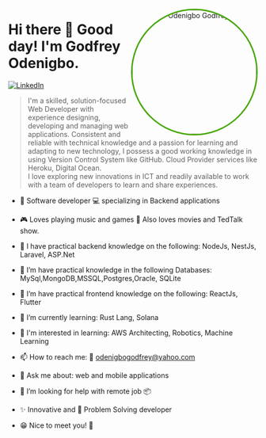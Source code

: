 <p align="center">
<img src="https://avatars.githubusercontent.com/u/50171324?v=4" width="250" height="250" alt="Odenigbo Godfrey" align="right" style="margin: auto; border-radius: 50%; border: #49a80a 3px solid;" />
</p>

# Hi there 👋 Good day! I'm Godfrey Odenigbo.

<p align="left">
<a href="https://www.linkedin.com/in/godfrey-odenigbo/">
<img src="https://img.shields.io/badge/-LinkedIn-%233781da" alt="LinkedIn"/></a> 
</p>

> I'm a skilled, solution-focused Web Developer with experience designing, developing and managing web applications.
> Consistent and reliable with technical knowledge and a passion for learning and adapting to new technology, I possess a
> good working knowledge in using Version Control System like GitHub.
> Cloud Provider services like Heroku, Digital Ocean.  
> I love exploring new innovations in ICT and readily available to work with a team of developers to learn and share experiences.  

* 📱 Software developer :computer: specializing in Backend applications
* 🎮 Loves playing music and games  🎤 Also loves movies and TedTalk show.
* 👀 I have practical backend knowledge on the following: NodeJs, NestJs, Laravel, ASP.Net
* 👀 I’m have practical knowledge in the following Databases: MySql,MongoDB,MSSQL,Postgres,Oracle, SQLite
* 👀 I’m have practical frontend knowledge on the following:  ReactJs, Flutter
* 🌱 I’m currently learning: Rust Lang, Solana
* 🌱 I'm interested in learning: AWS Architecting, Robotics, Machine Learning
* 📫 How to reach me: :email: odenigbogodfrey@yahoo.com
* 💬 Ask me about: web and mobile applications
* 🤔 I’m looking for help with remote job :package:
* :sparkles: Innovative and  :thought_balloon: Problem Solving developer



* 😁 Nice to meet you! :green_heart:
